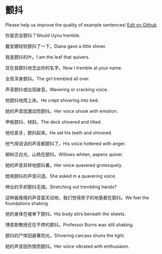 # 颤抖

Please help us improve the quality of example sentences! [Edit on Github](https://github.com/jiyushe/jiyu-example-sentence-source/blob/main/chinese/chandou.md)

<p><span class="chinese">你是否会颤抖？</span><span class="english">Would Uyou tremble.</span></p>

<p><span class="chinese">戴安娜轻轻颤抖了一下。</span><span class="english">Diana gave a little shiver.</span></p>

<p><span class="chinese">我是颤抖的叶。</span><span class="english">I am the leaf that quivers.</span></p>

<p><span class="chinese">现在我颤抖地念出你的名字。</span><span class="english">Now I tremble at your name.</span></p>

<p><span class="chinese">女孩浑身颤抖。</span><span class="english">The girl trembled all over.</span></p>

<p><span class="chinese">声音颤抖或出现破音。</span><span class="english">Wavering or cracking voice.</span></p>

<p><span class="chinese">他颤抖地爬上床。</span><span class="english">He crept shivering into bed.</span></p>

<p><span class="chinese">她的声音因激动而颤抖。</span><span class="english">Her voice shook with emotion.</span></p>

<p><span class="chinese">甲板颤抖、倾斜。</span><span class="english">The deck shivered and tilted.</span></p>

<p><span class="chinese">他咬紧牙，颤抖起来。</span><span class="english">He set his teeth and shivered.</span></p>

<p><span class="chinese">他气得说话的声音都颤抖了。</span><span class="english">His voice hottered with anger.</span></p>

<p><span class="chinese">柳树泛白光，山杨在颤抖。</span><span class="english">Willows whiten, aspens quiver.</span></p>

<p><span class="chinese">她的声音异样地颤抖著。</span><span class="english">Her voice quavered grotesquely.</span></p>

<p><span class="chinese">她用颤抖的声音问道。</span><span class="english">She asked in a quavering voice.</span></p>

<p><span class="chinese">伸出的手却颤抖无措。</span><span class="english">Stretching out trembling hands?</span></p>

<p><span class="chinese">这种轰隆隆的声音震天动地，我们觉得房子的地基都在颤抖。</span><span class="english">We feel the foundations shaking.</span></p>

<p><span class="chinese">他的身体在被单下颤抖。</span><span class="english">His body stirs beneath the sheets.</span></p>

<p><span class="chinese">博恩斯教授还在不停的颤抖。</span><span class="english">Professor Burns was still shaking.</span></p>

<p><span class="chinese">颤抖的尸体回避著阳光。</span><span class="english">Shivering carcass shuns the light.</span></p>

<p><span class="chinese">她的声音因热情而颤抖。</span><span class="english">Her voice vibrated with enthusiasm.</span></p>

